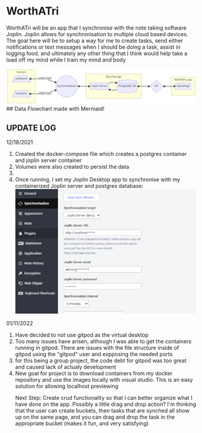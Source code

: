 # WorthATri
WorthATri will be an app that I synchronise with the note taking software Joplin.  Joplin allows for synchronisation to multiple cloud based devices. The goal here will be to setup a way for me to create tasks, send either notifications or text messages when I should be doing a task, assist in logging food, and ultimately any other thing that I think would help take a load off my mind while I train my mind and body

<img src="images\mermaid-flow-WorthATri.png" alt="mermaid data flow chart"/>
## Data Flowchart made with Mermaid!



## UPDATE LOG

12/18/2021
    <ol>
        <li>Created the docker-compose file which creates a postgres container and joplin server container</li>
        <li>Volumes were also created to persist the data<li>
        <li>Once running, I set my Joplin Desktop app to synchronise with my containerized Joplin server and postgres database:</li>
                    <img src="images\joplin-server setup.PNG" alt="joplin synch configuration with localhost target"/>
    </ol>
    
01/11/2022
    <ol>
    <li>Have decided to not use gitpod as the virtual desktop</li>
    <li>Too many issues have arisen, although I was able to get the containers running in gitpod. There are issues with the file structure inside of gitpod using the "gitpod" user and expposing the needed ports</li>
    <li>for this being a group project, the code debt for gitpod was too great and caused lack of actualy development</li>
    <li>New goal for project is to download containers from my docker repository and use the images locally with visual studio. This is an easy solution for allowing localhost previewing</li>

Next Step: Create crud functionality so that I can better organize what I have done on the app. Possibly a little drag and drop action? I'm thinking that the user can create buckets, then tasks that are synched all show up on the same page, and you can drag and drop the task in the appropriate bucket (makes it fun, and very satisfying)

